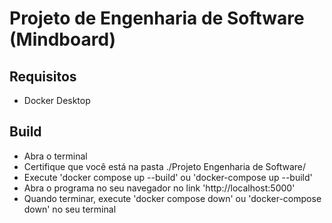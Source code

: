 # Projeto de Engenharia de Software (Mindboard)

## Requisitos

- Docker Desktop

## Build

- Abra o terminal
- Certifique que você está na pasta ./Projeto Engenharia de Software/
- Execute 'docker compose up --build' ou 'docker-compose up --build'
- Abra o programa no seu navegador no link 'http://localhost:5000'
- Quando terminar, execute 'docker compose down' ou 'docker-compose down' no seu terminal

